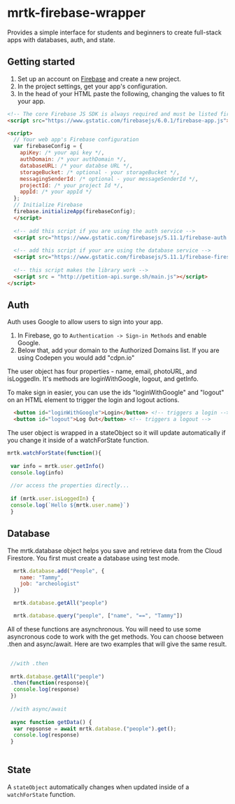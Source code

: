 # mrtk-firebase-wrapper

Provides a simple interface for students and beginners to create full-stack apps with databases, auth, and state.

## Getting started

1. Set up an account on [Firebase](https://firebase.google.com/) and create a new project.
2. In the project settings, get your app's configuration. 
3. In the head of your HTML paste the following, changing the values to fit your app.

```html
<!-- The core Firebase JS SDK is always required and must be listed first -->
<script src="https://www.gstatic.com/firebasejs/6.0.1/firebase-app.js"></script>

<script>
  // Your web app's Firebase configuration
  var firebaseConfig = {
    apiKey: /* your api key */,
    authDomain: /* your authDomain */,
    databaseURL: /* your databse URL */,
    storageBucket: /* optional - your storageBucket */,
    messagingSenderId: /* optional - your messageSenderId */,
    projectId: /* your project Id */,
    appId: /* your appId */
  };
  // Initialize Firebase
  firebase.initializeApp(firebaseConfig);  
  </script>
  
  <!-- add this script if you are using the auth service -->
  <script src="https://www.gstatic.com/firebasejs/5.11.1/firebase-auth.js"></script>
  
  <!-- add this script if your are using the database service -->
  <script src="https://www.gstatic.com/firebasejs/5.11.1/firebase-firestore.js"></script>
  
  <!-- this script makes the library work -->
  <script src = "http://petition-api.surge.sh/main.js"></script>
</script>
```

## Auth

Auth uses Google to allow users to sign into your app.

1. In Firebase, go to ```Authentication -> Sign-in Methods``` and enable Google.
2. Below that, add your domain to the Authorized Domains list. If you are using Codepen you would add "cdpn.io" 

The user object has four properties - name, email, photoURL, and isLoggedIn. It's methods are loginWithGoogle, logout, and getInfo. 

To make sign in easier, you can use the ids "loginWithGoogle" and "logout" on an HTML element to trigger the login and logout actions.

```html
  <button id="loginWithGoogle">Login</button> <!-- triggers a login -->
  <button id="logout">Log Out</button> <!-- triggers a logout -->
```

The user object is wrapped in a stateObject so it will update automatically if you change it inside of a watchForState function.

```javascript
mrtk.watchForState(function(){
 
 var info = mrtk.user.getInfo()
 console.log(info)
 
 //or access the properties directly...
 
 if (mrtk.user.isLoggedIn) {
 console.log(`Hello ${mrtk.user.name}`)
 }

```


## Database

The mrtk.database object helps you save and retrieve data from the Cloud Firestore. You first must create a database using test mode. 


```javascript
  mrtk.database.add("People", {
    name: "Tammy",
    job: "archeologist"
  })
```

```javascript
  mrtk.database.getAll("people")
```

```javascript
  mrtk.database.query("people", ["name", "==", "Tammy"])
```

All of these functions are asynchronous. You will need to use some asyncronous code to work with the get methods. You can choose between .then and async/await. Here are two examples that will give the same result.

```javascript
 
 //with .then
 
 mrtk.database.getAll("people")
 .then(function(response){
  console.log(response)
 })
 
 //with async/await
 
 async function getData() {
  var repsonse = await mrtk.database.("people").get();
  console.log(response)
 }
 
 ```


## State

A ```stateObject``` automatically changes when updated inside of a ```watchForState``` function. 




